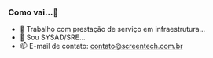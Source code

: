 ### Como vai...👋

<!--
**ronaldoedy/ronaldoedy** is a ✨ _special_ ✨ repository because its `README.md` (this file) appears on your GitHub profile.

Here are some ideas to get you started:

- 🔭 I’m currently working on ...
- 🌱 I’m currently learning ...
- 👯 I’m looking to collaborate on ...
- 🤔 I’m looking for help with ...
- 💬 Ask me about ...
- 📫 How to reach me: ...
- 😄 Pronouns: ...
- ⚡ Fun fact: ...
-->

- 🔭 Trabalho com prestação de serviço em infraestrutura...
- 🌱 Sou SYSAD/SRE...
- 📫 E-mail de contato: contato@screentech.com.br
